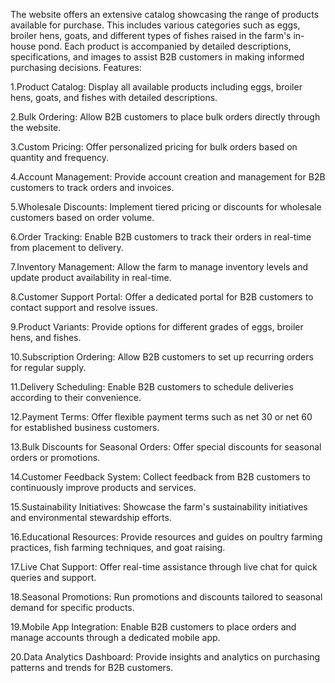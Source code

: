 The website offers an extensive catalog showcasing the range of products available for purchase. This includes various categories such as eggs, broiler hens, goats, and different types of fishes raised in the farm's in-house pond. Each product is accompanied by detailed descriptions, specifications, and images to assist B2B customers in making informed purchasing decisions.
Features:


1.Product Catalog: Display all available products including eggs, broiler hens, goats, and fishes with detailed descriptions.

2.Bulk Ordering: Allow B2B customers to place bulk orders directly through the website.

3.Custom Pricing: Offer personalized pricing for bulk orders based on quantity and frequency.

4.Account Management: Provide account creation and management for B2B customers to track orders and invoices.

5.Wholesale Discounts: Implement tiered pricing or discounts for wholesale customers based on order volume.

6.Order Tracking: Enable B2B customers to track their orders in real-time from placement to delivery.

7.Inventory Management: Allow the farm to manage inventory levels and update product availability in real-time.

8.Customer Support Portal: Offer a dedicated portal for B2B customers to contact support and resolve issues.

9.Product Variants: Provide options for different grades of eggs, broiler hens, and fishes.

10.Subscription Ordering: Allow B2B customers to set up recurring orders for regular supply.

11.Delivery Scheduling: Enable B2B customers to schedule deliveries according to their convenience.

12.Payment Terms: Offer flexible payment terms such as net 30 or net 60 for established business customers.

13.Bulk Discounts for Seasonal Orders: Offer special discounts for seasonal orders or promotions.

14.Customer Feedback System: Collect feedback from B2B customers to continuously improve products and services.

15.Sustainability Initiatives: Showcase the farm's sustainability initiatives and environmental stewardship efforts.

16.Educational Resources: Provide resources and guides on poultry farming practices, fish farming techniques, and goat raising.

17.Live Chat Support: Offer real-time assistance through live chat for quick queries and support.

18.Seasonal Promotions: Run promotions and discounts tailored to seasonal demand for specific products.

19.Mobile App Integration: Enable B2B customers to place orders and manage accounts through a dedicated mobile app.

20.Data Analytics Dashboard: Provide insights and analytics on purchasing patterns and trends for B2B customers.
